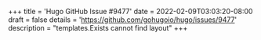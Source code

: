 +++
title = 'Hugo GitHub Issue #9477'
date = 2022-02-09T03:03:20-08:00
draft = false
details = 'https://github.com/gohugoio/hugo/issues/9477'
description = "templates.Exists cannot find layout"
+++
